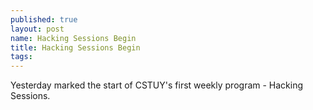 ```yaml
---
published: true
layout: post
name: Hacking Sessions Begin
title: Hacking Sessions Begin
tags: 
---
```



Yesterday marked the start of CSTUY's first weekly program - Hacking Sessions. 

